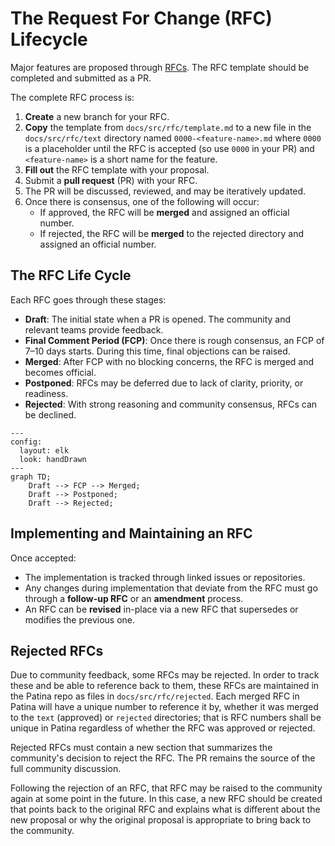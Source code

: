 # The Request For Change (RFC) Lifecycle

Major features are proposed through [RFCs](rfc/template.md). The RFC template should be completed and submitted as a PR.

The complete RFC process is:

1. **Create** a new branch for your RFC.
2. **Copy** the template from `docs/src/rfc/template.md` to a new file in the `docs/src/rfc/text` directory named
   `0000-<feature-name>.md` where `0000` is a placeholder until the RFC is accepted (so use `0000` in your PR) and
   `<feature-name>` is a short name for the feature.
3. **Fill out** the RFC template with your proposal.
4. Submit a **pull request** (PR) with your RFC.
5. The PR will be discussed, reviewed, and may be iteratively updated.
6. Once there is consensus, one of the following will occur:
   - If approved, the RFC will be **merged** and assigned an official number.
   - If rejected, the RFC will be **merged** to the rejected directory and assigned an official number.

## The RFC Life Cycle

Each RFC goes through these stages:

- **Draft**: The initial state when a PR is opened. The community and relevant teams provide feedback.
- **Final Comment Period (FCP)**: Once there is rough consensus, an FCP of 7–10 days starts. During this time, final
  objections can be raised.
- **Merged**: After FCP with no blocking concerns, the RFC is merged and becomes official.
- **Postponed**: RFCs may be deferred due to lack of clarity, priority, or readiness.
- **Rejected**: With strong reasoning and community consensus, RFCs can be declined.

```mermaid
---
config:
  layout: elk
  look: handDrawn
---
graph TD;
    Draft --> FCP --> Merged;
    Draft --> Postponed;
    Draft --> Rejected;
```

## Implementing and Maintaining an RFC

Once accepted:

- The implementation is tracked through linked issues or repositories.
- Any changes during implementation that deviate from the RFC must go through a **follow-up RFC** or an **amendment**
  process.
- An RFC can be **revised** in-place via a new RFC that supersedes or modifies the previous one.

## Rejected RFCs

Due to community feedback, some RFCs may be rejected. In order to track these and be able to reference back to them,
these RFCs are maintained in the Patina repo as files in `docs/src/rfc/rejected`. Each merged RFC in Patina will have
a unique number to reference it by, whether it was merged to the `text` (approved) or `rejected` directories; that is
RFC numbers shall be unique in Patina regardless of whether the RFC was approved or rejected.

Rejected RFCs must contain a new section that summarizes the community's decision to reject the RFC. The PR remains
the source of the full community discussion.

Following the rejection of an RFC, that RFC may be raised to the community again at some point in the future. In this
case, a new RFC should be created that points back to the original RFC and explains what is different about the new
proposal or why the original proposal is appropriate to bring back to the community.
